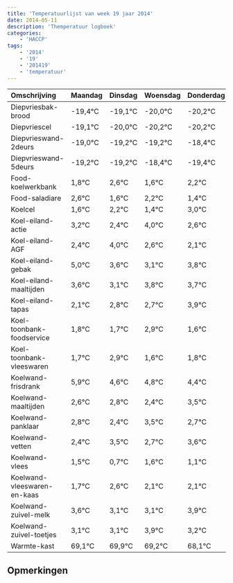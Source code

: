 ```yaml
---
title: 'Temperatuurlijst van week 19 jaar 2014'
date: 2014-05-11
description: 'Themperatuur logboek'
categories:
    - 'HACCP'
tags:
    - '2014'
    - '19'
    - '201419'
    - 'temperatuur'
---
```

|Omschrijving|Maandag|Dinsdag|Woensdag|Donderdag|Vrijdag|Zaterdag|Zondag|
|:---|:---|:---|:---|:---|:---|:---|:---|
|Diepvriesbak-brood|-19,4°C|-19,1°C|-20,0°C|-20,2°C|-20,2°C|-19,4°C|-20,4°C|
|Diepvriescel|-19,1°C|-20,0°C|-20,2°C|-20,2°C|-19,4°C|-20,4°C|-19,8°C|
|Diepvrieswand-2deurs|-19,0°C|-19,2°C|-19,2°C|-18,4°C|-19,4°C|-18,8°C|-19,6°C|
|Diepvrieswand-5deurs|-19,2°C|-19,2°C|-18,4°C|-19,4°C|-18,8°C|-19,6°C|-18,0°C|
|Food-koelwerkbank|1,8°C|2,6°C|1,6°C|2,2°C|1,4°C|3,0°C|1,6°C|
|Food-saladiare|2,6°C|1,6°C|2,2°C|1,4°C|3,0°C|1,6°C|1,1°C|
|Koelcel|1,6°C|2,2°C|1,4°C|3,0°C|1,6°C|1,1°C|1,8°C|
|Koel-eiland-actie|3,2°C|2,4°C|4,0°C|2,6°C|2,1°C|2,8°C|2,7°C|
|Koel-eiland-AGF|2,4°C|4,0°C|2,6°C|2,1°C|2,8°C|2,7°C|3,9°C|
|Koel-eiland-gebak|5,0°C|3,6°C|3,1°C|3,8°C|3,7°C|4,9°C|3,6°C|
|Koel-eiland-maaltijden|3,6°C|3,1°C|3,8°C|3,7°C|4,9°C|3,6°C|3,8°C|
|Koel-eiland-tapas|2,1°C|2,8°C|2,7°C|3,9°C|2,6°C|2,8°C|2,4°C|
|Koel-toonbank-foodservice|1,8°C|1,7°C|2,9°C|1,6°C|1,8°C|1,4°C|2,5°C|
|Koel-toonbank-vleeswaren|1,7°C|2,9°C|1,6°C|1,8°C|1,4°C|2,5°C|1,7°C|
|Koelwand-frisdrank|5,9°C|4,6°C|4,8°C|4,4°C|5,5°C|4,7°C|5,6°C|
|Koelwand-maaltijden|2,6°C|2,8°C|2,4°C|3,5°C|2,7°C|3,6°C|3,1°C|
|Koelwand-panklaar|2,8°C|2,4°C|3,5°C|2,7°C|3,6°C|3,1°C|3,1°C|
|Koelwand-vetten|2,4°C|3,5°C|2,7°C|3,6°C|3,1°C|3,1°C|3,9°C|
|Koelwand-vlees|1,5°C|0,7°C|1,6°C|1,1°C|1,1°C|1,9°C|1,2°C|
|Koelwand-vleeswaren-en-kaas|1,7°C|2,6°C|2,1°C|2,1°C|2,9°C|2,2°C|1,1°C|
|Koelwand-zuivel-melk|3,6°C|3,1°C|3,1°C|3,9°C|3,2°C|2,1°C|2,7°C|
|Koelwand-zuivel-toetjes|3,1°C|3,1°C|3,9°C|3,2°C|2,1°C|2,7°C|2,4°C|
|Warmte-kast|69,1°C|69,9°C|69,2°C|68,1°C|68,7°C|68,4°C|70,0°C|

## Opmerkingen


